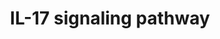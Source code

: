 ---
annotations:
- id: PW:0000828
  parent: signaling pathway
  type: Pathway Ontology
  value: cytokine mediated signaling pathway
authors:
- Mkutmon
- Mick Eikelhof
- Khanspers
- Eweitz
description: Interleukin 17 is a family of cytokines that acts as potent mediators
  in delayed-type reactions by increasing chemokine production in various tissues
  to recruit monocytes and neutrophils to the site of inflammation, similar to Interferon
  gamma. IL-17 is produced by T-helper cells and is induced by IL-23 which results
  in destructive tissue damage in delayed-type reactions. Interleukin 17 as a family
  functions as proinflammatory cytokines that responds to the invasion of the immune
  system by extracellular pathogens. Interleukin 17 acts synergistically with tumor
  necrosis factor and interleukin-1.
last-edited: 2021-05-23
organisms:
- Bos taurus
redirect_from:
- /index.php/Pathway:WP3176
- /instance/WP3176
- /instance/WP3176_rr117959
revision: r117959
schema-jsonld:
- '@context': https://schema.org/
  '@id': https://wikipathways.github.io/pathways/WP3176.html
  '@type': Dataset
  creator:
    '@type': Organization
    name: WikiPathways
  description: Interleukin 17 is a family of cytokines that acts as potent mediators
    in delayed-type reactions by increasing chemokine production in various tissues
    to recruit monocytes and neutrophils to the site of inflammation, similar to Interferon
    gamma. IL-17 is produced by T-helper cells and is induced by IL-23 which results
    in destructive tissue damage in delayed-type reactions. Interleukin 17 as a family
    functions as proinflammatory cytokines that responds to the invasion of the immune
    system by extracellular pathogens. Interleukin 17 acts synergistically with tumor
    necrosis factor and interleukin-1.
  keywords:
  - AKT1
  - GSK3B
  - IKBKB
  - IKBKG
  - IL17
  - IL17B
  - IL17C
  - IL17D
  - IL17F
  - IL17RA
  - IL17RB
  - IL17RC
  - IL17RD
  - IL17RE
  - IL25
  - JAK1
  - JAK2
  - MAP3K7
  - MAPK1
  - MAPK3
  - NFKB1
  - NFKBIB
  - RELA
  - SP1
  - STAT3
  - TRAF3
  - TRAF3IP2
  - TRAF6
  license: CC0
  name: IL-17 signaling pathway
seo: CreativeWork
title: IL-17 signaling pathway
wpid: WP3176
---